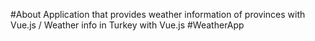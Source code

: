 #About
Application that provides weather information of provinces with Vue.js / Weather info in Turkey with Vue.js
# W e a t h e r A p p  
 